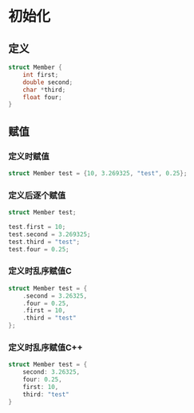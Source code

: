 # 初始化
## 定义
```C
struct Member {
    int first;
    double second;
    char *third;
    float four;
}
```

## 赋值
### 定义时赋值
```C
struct Member test = {10, 3.269325, "test", 0.25};
```

### 定义后逐个赋值
```C
struct Member test;

test.first = 10;
test.second = 3.269325;
test.third = "test";
test.four = 0.25;
```

### 定义时乱序赋值C
```C
struct Member test = {
    .second = 3.26325,
    .four = 0.25,
    .first = 10,
    .third = "test"
};
```

### 定义时乱序赋值C++
```C++
struct Member test = {
    second: 3.26325,
    four: 0.25,
    first: 10,
    third: "test"
}
```